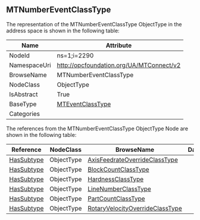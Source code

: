 <!-- objecttype -->
## MTNumberEventClassType
  
<!-- end of text -->
The representation of the MTNumberEventClassType ObjectType in the address space is shown in the following table:  

|Name|Attribute|
|---|---|
|NodeId|ns=1;i=2290|
|NamespaceUri|http://opcfoundation.org/UA/MTConnect/v2|
|BrowseName|MTNumberEventClassType|
|NodeClass|ObjectType|
|IsAbstract|True|
|BaseType|[MTEventClassType](../../ObjectTypes/MTEventClassType/readme.md)|
|Categories||

The references from the MTNumberEventClassType ObjectType Node are shown in the following table:  

|Reference|NodeClass|BrowseName|DataType|TypeDefinition|ModellingRule|
|---|---|---|---|---|---|
|[HasSubtype](../../../Core/Part3/ReferenceTypes/HasSubtype/readme.md)|ObjectType|[AxisFeedrateOverrideClassType](#AxisFeedrateOverrideClassType)||||
|[HasSubtype](../../../Core/Part3/ReferenceTypes/HasSubtype/readme.md)|ObjectType|[BlockCountClassType](#BlockCountClassType)||||
|[HasSubtype](../../../Core/Part3/ReferenceTypes/HasSubtype/readme.md)|ObjectType|[HardnessClassType](#HardnessClassType)||||
|[HasSubtype](../../../Core/Part3/ReferenceTypes/HasSubtype/readme.md)|ObjectType|[LineNumberClassType](#LineNumberClassType)||||
|[HasSubtype](../../../Core/Part3/ReferenceTypes/HasSubtype/readme.md)|ObjectType|[PartCountClassType](#PartCountClassType)||||
|[HasSubtype](../../../Core/Part3/ReferenceTypes/HasSubtype/readme.md)|ObjectType|[RotaryVelocityOverrideClassType](#RotaryVelocityOverrideClassType)||||


